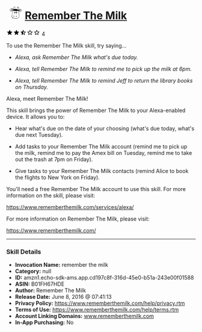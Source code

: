 # &nbsp;<img src="skill_icon" alt="Remember The Milk icon" width="36"> [Remember The Milk](http://alexa.amazon.com/#skills/amzn1.echo-sdk-ams.app.cd197c8f-316d-45e0-b51a-243e00f01588)
![2.8 stars](../../images/ic_star_black_18dp_1x.png)![2.8 stars](../../images/ic_star_black_18dp_1x.png)![2.8 stars](../../images/ic_star_half_black_18dp_1x.png)![2.8 stars](../../images/ic_star_border_black_18dp_1x.png)![2.8 stars](../../images/ic_star_border_black_18dp_1x.png) 4

To use the Remember The Milk skill, try saying...

* *Alexa, ask Remember The Milk what's due today.*

* *Alexa, tell Remember The Milk to remind me to pick up the milk at 6pm.*

* *Alexa, tell Remember The Milk to remind Jeff to return the library books on Thursday.*

Alexa, meet Remember The Milk!

This skill brings the power of Remember The Milk to your Alexa-enabled device. It allows you to:

* Hear what's due on the date of your choosing (what's due today, what's due next Tuesday).

* Add tasks to your Remember The Milk account (remind me to pick up the milk, remind me to pay the Amex bill on Tuesday, remind me to take out the trash at 7pm on Friday).

* Give tasks to your Remember The Milk contacts (remind Alice to book the flights to New York on Friday).

You'll need a free Remember The Milk account to use this skill. For more information on the skill, please visit:

https://www.rememberthemilk.com/services/alexa/

For more information on Remember The Milk, please visit:

https://www.rememberthemilk.com/

***

### Skill Details

* **Invocation Name:** remember the milk
* **Category:** null
* **ID:** amzn1.echo-sdk-ams.app.cd197c8f-316d-45e0-b51a-243e00f01588
* **ASIN:** B01FH67HDE
* **Author:** Remember The Milk
* **Release Date:** June 8, 2016 @ 07:41:13
* **Privacy Policy:** https://www.rememberthemilk.com/help/privacy.rtm
* **Terms of Use:** https://www.rememberthemilk.com/help/terms.rtm
* **Account Linking Domains:** www.rememberthemilk.com
* **In-App Purchasing:** No

